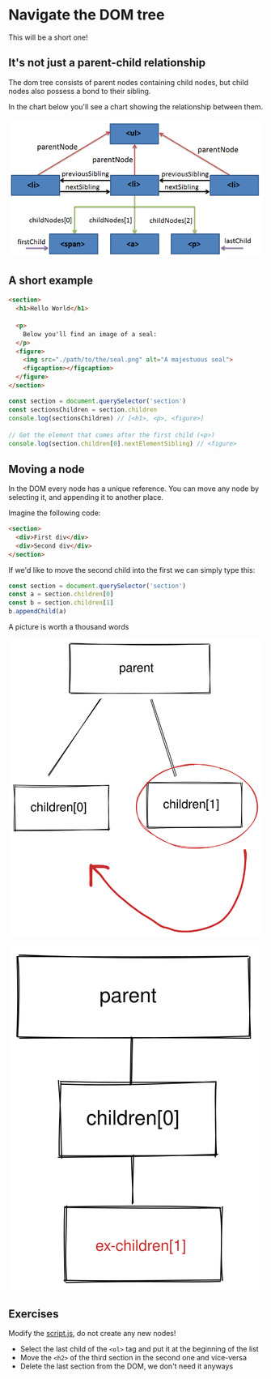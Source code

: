 # Navigate the DOM tree

This will be a short one!

## It's not just a parent-child relationship

The dom tree consists of parent nodes containing child nodes, but child nodes also possess a bond to their sibling.

In the chart below you'll see a chart showing the relationship between them.

![Navigation in the DOM tree](../assets/navigation.png)

## A short example

```html
<section>
  <h1>Hello World</h1>

  <p>
    Below you'll find an image of a seal:
  </p>
  <figure>
    <img src="./path/to/the/seal.png" alt="A majestuous seal">
    <figcaption></figcaption>
  </figure>
</section>
```

```javascript
const section = document.querySelector('section')
const sectionsChildren = section.children
console.log(sectionsChildren) // [<h1>, <p>, <figure>]

// Get the element that comes after the first child (<p>)
console.log(section.children[0].nextElementSibling) // <figure>
```

## Moving a node

In the DOM every node has a unique reference. You can move any node by selecting it, and appending it to another place.

Imagine the following code:

```html
<section>
  <div>First div</div>
  <div>Second div</div>
</section>
```

If we'd like to move the second child into the first we can simply type this:

```javascript
const section = document.querySelector('section')
const a = section.children[0]
const b = section.children[1]
b.appendChild(a)
```

A picture is worth a thousand words

![Moving children](../assets/moving-child1.svg)

![Moving children](../assets/moving-child2.svg)

## Exercises

Modify the [script.js](./script.js), do not create any new nodes!

- Select the last child of the `<ol>` tag and put it at the beginning of the list
- Move the `<h2>` of the third section in the second one and vice-versa
- Delete the last section from the DOM, we don't need it anyways